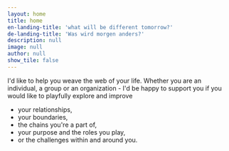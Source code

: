 ```yaml
---
layout: home
title: home
en-landing-title: 'what will be different tomorrow?'
de-landing-title: 'Was wird morgen anders?'
description: null
image: null
author: null
show_tile: false
---
```


I'd like to help you weave the web of your life. Whether you are an individual, a group or an organization - 
I'd be happy to support you if you would like to playfully explore and improve
<ul>
<li>your relationships, 
<li>your boundaries, 
<li>the chains you're a part of, 
<li>your purpose and the roles you play,
<li>or the challenges within and around you.
</ul>

